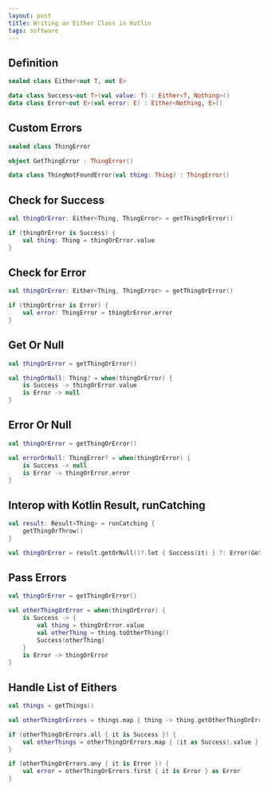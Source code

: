 ```yaml
---
layout: post
title: Writing an Either Class in Kotlin
tags: software
---
```


## Definition

```kotlin
sealed class Either<out T, out E>

data class Success<out T>(val value: T) : Either<T, Nothing>()
data class Error<out E>(val error: E) : Either<Nothing, E>()
```

## Custom Errors

```kotlin
sealed class ThingError

object GetThingError : ThingError()

data class ThingNotFoundError(val thing: Thing) : ThingError()
```

## Check for Success

```kotlin
val thingOrError: Either<Thing, ThingError> = getThingOrError()

if (thingOrError is Success) {
    val thing: Thing = thingOrError.value
}
```

## Check for Error

```kotlin
val thingOrError: Either<Thing, ThingError> = getThingOrError()

if (thingOrError is Error) {
    val error: ThingError = thingOrError.error
}
```

## Get Or Null

```kotlin
val thingOrError = getThingOrError()

val thingOrNull: Thing? = when(thingOrError) {
    is Success -> thingOrError.value
    is Error -> null
}
```

## Error Or Null

```kotlin
val thingOrError = getThingOrError()

val errorOrNull: ThingError? = when(thingOrError) {
    is Success -> null
    is Error -> thingOrError.error
}
```

## Interop with Kotlin Result, runCatching

```kotlin
val result: Result<Thing> = runCatching {
    getThingOrThrow()
}

val thingOrError = result.getOrNull()?.let { Success(it) } ?: Error(GetThingError)
```

## Pass Errors

```kotlin
val thingOrError = getThingOrError()

val otherThingOrError = when(thingOrError) {
    is Success -> {
        val thing = thingOrError.value
        val otherThing = thing.toOtherThing()
        Success(otherThing)
    }
    is Error -> thingOrError
}
```

## Handle List of Eithers

```kotlin
val things = getThings()

val otherThingOrErrors = things.map { thing -> thing.getOtherThingOrError() }

if (otherThingOrErrors.all { it is Success }) {
    val otherThings = otherThingOrErrors.map { (it as Success).value }
}

if (otherThingOrErrors.any { it is Error }) {
    val error = otherThingOrErrors.first { it is Error } as Error
}
```